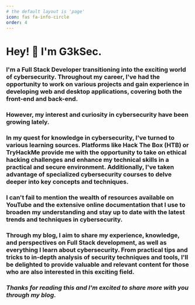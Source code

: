 ```yaml
---
# the default layout is 'page'
icon: fas fa-info-circle
order: 4
---
```



# Hey! 👋 I'm G3kSec.

### I'm a Full Stack Developer transitioning into the exciting world of cybersecurity. Throughout my career, I've had the opportunity to work on various projects and gain experience in developing web and desktop applications, covering both the front-end and back-end.

### However, my interest and curiosity in cybersecurity have been growing lately.

### In my quest for knowledge in cybersecurity, I've turned to various learning sources. Platforms like Hack The Box (HTB) or TryHackMe provide me with the opportunity to take on ethical hacking challenges and enhance my technical skills in a practical and secure environment. Additionally, I've taken advantage of specialized cybersecurity courses to delve deeper into key concepts and techniques.

### I can't fail to mention the wealth of resources available on YouTube and the extensive online documentation that I use to broaden my understanding and stay up to date with the latest trends and techniques in cybersecurity.

### Through my blog, I aim to share my experience, knowledge, and perspectives on Full Stack development, as well as everything I learn about cybersecurity. From practical tips and tricks to in-depth analysis of security techniques and tools, I'll be delighted to provide valuable and relevant content for those who are also interested in this exciting field.

### *Thanks for reading this and I'm excited to share more with you through my blog.*